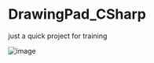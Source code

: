 # DrawingPad_CSharp

just a quick project for training

![image](https://user-images.githubusercontent.com/34001403/135773900-26720e94-d2c9-4fe1-9575-c7cfb76478ea.png)
